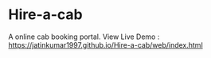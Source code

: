 # Hire-a-cab
A online cab booking portal.
View Live Demo :  https://jatinkumar1997.github.io/Hire-a-cab/web/index.html
